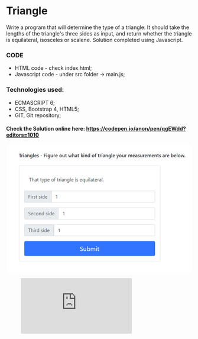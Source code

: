 # Triangle
Write a program that will determine the type of a triangle. It should take the lengths of the triangle's three sides as input, and return whether the triangle is equilateral, isosceles or scalene. Solution completed using Javascript.


### CODE
- HTML code - check index.html;
- Javascript code - under src folder -> main.js; 

### Technologies used:
- ECMASCRIPT 6; 
- CSS, Bootstrap 4, HTML5;
- GIT, Git repository; 

#### Check the Solution online here: https://codepen.io/anon/pen/qgEWdd?editors=1010
  <p align="left">
    <img src="https://raw.githubusercontent.com/Portfolio-Projects/Triangle/master/img/triangle.png">
  </p>

<figure class="video_container">
  <iframe src="https://codepen.io/anon/pen/qgEWdd?editors=1010" frameborder="0" allowfullscreen="true"> </iframe>
</figure>


